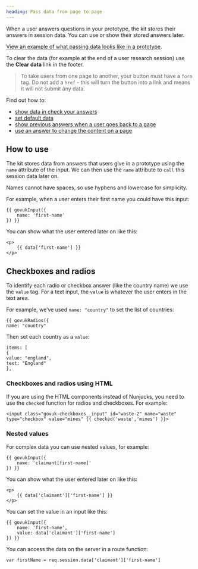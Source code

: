 ```yaml
---
heading: Pass data from page to page
---
```

When a user answers questions in your prototype, the kit stores their answers in session data. You can use or show their stored answers later.

[View an example of what passing data looks like in a prototype](./examples/pass-data/vehicle-registration).

To clear the data (for example at the end of a user research session) use the **Clear data** link in the footer.

> To take users from one page to another, your button must have a `form` tag. Do not add a `href` - this will turn the button into a link and means it will not submit any data.

Find out how to:
- [show data in check your answers](./make-first-prototype/show-users-answers)
- [set default data](set-data)
- [show previous answers when a user goes back to a page](pass-answers) 
- [use an answer to change the content on a page](conditional-content)

## How to use

The kit stores data from answers that users give in a prototype using the `name` attribute of the input. We can then use the `name` attribute to `call` this session data later on.

Names cannot have spaces, so use hyphens and lowercase for simplicity.

For example, when a user enters their first name you could have this input:

```
{{ govukInput({
    name: 'first-name'
}) }}
```

You can show what the user entered later on like this:

```
<p>
    {{ data['first-name'] }}
</p>
```

## Checkboxes and radios 

To identify each radio or checkbox answer (like the country name) we use the `value` tag. For a text input, the `value` is whatever the user enters in the text area.

For example, we’ve used `name: "country"` to set the list of countries:

```
{{ govukRadios({ 
name: "country"
```

Then set each country as a `value`:

```
items: [
{
value: "england", 
text: "England" 
}, 
```

### Checkboxes and radios using HTML
If you are using the HTML components instead of Nunjucks, you need to use the `checked` function for radios and checkboxes. For example:

```
<input class="govuk-checkboxes__input" id="waste-2" name="waste" type="checkbox" value="mines" {{ checked('waste','mines') }}>
```

### Nested values

For complex data you can use nested values, for example:

```
{{ govukInput({
    name: 'claimant[first-name]'
}) }}
```

You can show what the user entered later on like this:

```
<p>
    {{ data['claimant']['first-name'] }}
</p>
```

You can set the value in an input like this:

```
{{ govukInput({
    name: 'first-name',
    value: data['claimant']['first-name']
}) }}
```

You can access the data on the server in a route function:

```
var firstName = req.session.data['claimant']['first-name']
```

